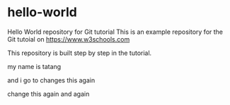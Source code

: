 # hello-world
Hello World repository for Git tutorial
This is an example repository for the Git tutoial on https://www.w3schools.com

This repository is built step by step in the tutorial.

my name is tatang

and i go to changes this again

change this again and again
